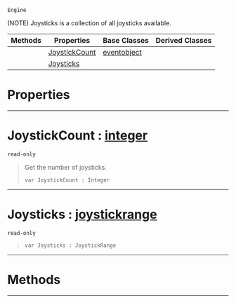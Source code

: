  `Engine`

(NOTE) Joysticks is a collection of all joysticks available.

|Methods|Properties|Base Classes|Derived Classes|
|---|---|---|---|
| |[ JoystickCount](https://github.com/ArendDanielek/ZeroDocsTest/blob/master/code_reference/class_reference/joysticks.markdown#joystickcount-zero-engin)|[eventobject](https://github.com/ArendDanielek/ZeroDocsTest/blob/master/code_reference/class_reference/eventobject.markdown)| |
| |[ Joysticks](https://github.com/ArendDanielek/ZeroDocsTest/blob/master/code_reference/class_reference/joysticks.markdown#joysticks-zero-engine-do)| | |


 #  Properties


---  
 #  JoystickCount : [integer](https://github.com/ArendDanielek/ZeroDocsTest/blob/master/code_reference/zilch_base_types/integer.markdown)

 `read-only`

> Get the number of joysticks.
> ``` lang=cpp, name=Zilch
> var JoystickCount : Integer


---  
 #  Joysticks : [joystickrange](https://github.com/ArendDanielek/ZeroDocsTest/blob/master/code_reference/class_reference/joystickrange.markdown)

 `read-only`

> 
> ``` lang=cpp, name=Zilch
> var Joysticks : JoystickRange


---  
 #  Methods


---  
 
  
  
  
  
  
  
  

 